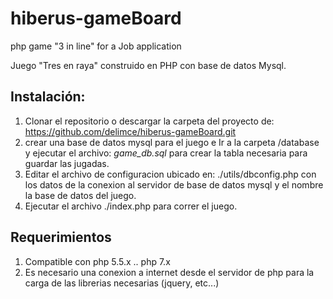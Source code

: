 # hiberus-gameBoard
php game "3 in line" for a Job application

Juego "Tres en raya" construido en PHP con base de datos Mysql.

## Instalación:

1. Clonar el repositorio o descargar la carpeta del proyecto de: https://github.com/delimce/hiberus-gameBoard.git
2. crear una base de datos mysql para el juego e Ir a la carpeta /database y ejecutar el archivo: *game_db.sql* para crear la tabla necesaria para guardar las jugadas.
3. Editar el archivo de configuracion ubicado en: ./utils/dbconfig.php con los datos de la conexion al servidor de base de datos mysql y el nombre la base de datos del juego.
4. Ejecutar el archivo ./index.php para correr el juego.
 

## Requerimientos
1. Compatible con php 5.5.x .. php 7.x
2. Es necesario una conexion a internet desde el servidor de php para la carga de las librerias necesarias (jquery, etc...)